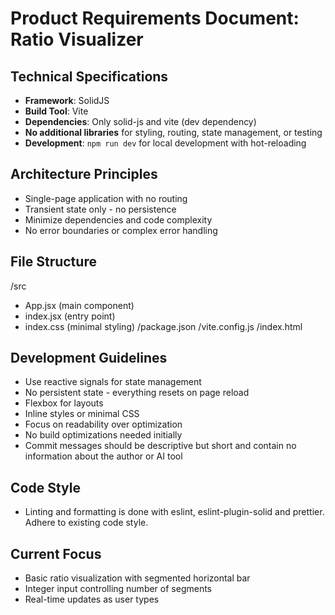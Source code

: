 # Product Requirements Document: Ratio Visualizer

## Technical Specifications

- **Framework**: SolidJS
- **Build Tool**: Vite
- **Dependencies**: Only solid-js and vite (dev dependency)
- **No additional libraries** for styling, routing, state management, or testing
- **Development**: `npm run dev` for local development with hot-reloading

## Architecture Principles

- Single-page application with no routing
- Transient state only - no persistence
- Minimize dependencies and code complexity
- No error boundaries or complex error handling

## File Structure

/src

- App.jsx (main component)
- index.jsx (entry point)
- index.css (minimal styling)
  /package.json
  /vite.config.js
  /index.html

## Development Guidelines

- Use reactive signals for state management
- No persistent state - everything resets on page reload
- Flexbox for layouts
- Inline styles or minimal CSS
- Focus on readability over optimization
- No build optimizations needed initially
- Commit messages should be descriptive but short and contain no information about the author or AI tool

## Code Style

- Linting and formatting is done with eslint, eslint-plugin-solid and prettier. Adhere to existing code style.

## Current Focus

- Basic ratio visualization with segmented horizontal bar
- Integer input controlling number of segments
- Real-time updates as user types
